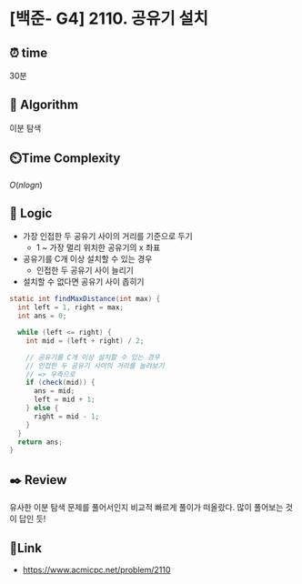 # [백준- G4] 2110. 공유기 설치
 
## ⏰  **time**
30분

## :pushpin: **Algorithm**
이분 탐색

## ⏲️**Time Complexity**
$O(nlogn)$

## :round_pushpin: **Logic**
- 가장 인접한 두 공유기 사이의 거리를 기준으로 두기
  - 1 ~ 가장 멀리 위치한 공유기의 x 좌표
- 공유기를 C개 이상 설치할 수 있는 경우
  - 인접한 두 공유기 사이 늘리기
- 설치할 수 없다면 공유기 사이 좁히기
```java
static int findMaxDistance(int max) {
  int left = 1, right = max;
  int ans = 0;

  while (left <= right) {
    int mid = (left + right) / 2;

    // 공유기를 C개 이상 설치할 수 있는 경우
    // 인접한 두 공유기 사이의 거리를 늘려보기
    // => 우측으로
    if (check(mid)) {
      ans = mid;
      left = mid + 1;
    } else {
      right = mid - 1;
    }
  }
  return ans;
}
```

## :black_nib: **Review**
유사한 이분 탐색 문제를 풀어서인지 비교적 빠르게 풀이가 떠올랐다. 많이 풀어보는 것이 답인 듯!

## 📡**Link**
- https://www.acmicpc.net/problem/2110
